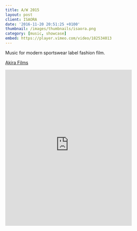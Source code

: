 ```yaml
---
title: A/W 2015
layout: post
client: ISAORA
date: '2016-11-20 20:51:25 +0100'
thumbnail: /images/thumbnails/isaora.png
category: [music, showcase]
embed: https://player.vimeo.com/video/182534013
---
```


Music for modern sportswear label fashion film.  

<a href="http://www.akirafilms.com/">Akira Films</a>

<div id="bc"><iframe style="border: 0; width: 400px; height: 492px;" src="https://bandcamp.com/EmbeddedPlayer/track=896716221/size=large/bgcol=ffffff/linkcol=333333/tracklist=false/transparent=true/" seamless><a href="http://skillbard.bandcamp.com/track/n-tropy">N—tropy by Skillbard</a></iframe></div>
